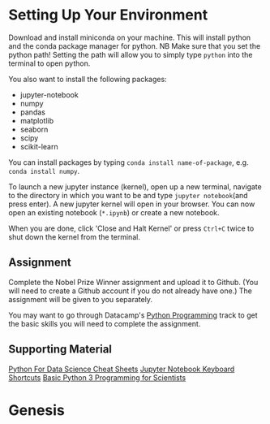 # Setting Up Your Environment
Download and install miniconda on your machine. This will install python
and the conda package manager for python. NB Make sure that you set the
python path! Setting the path will allow you to simply type `python`
into the terminal to open python.

You also want to install the following packages:  
- jupyter-notebook
- numpy
- pandas
- matplotlib
- seaborn
- scipy
- scikit-learn

You can install packages by typing `conda install name-of-package`, e.g.
`conda install numpy`.

To launch a new jupyter instance (kernel), open up a new terminal, navigate to the directory in which you want to be
and type `jupyter notebook`(and press enter). A new jupyter kernel will open in your browser. You can now open an existing
notebook (`*.ipynb`) or create a new notebook.

When you are done, click 'Close and Halt Kernel' or press `Ctrl+C` twice to shut down the kernel from the terminal.


## Assignment
Complete the Nobel Prize Winner assignment and upload it to Github.
(You will need to create a Github account if you do not already have one.)
The assignment will be given to you separately.

You may want to go through Datacamp's [Python Programming](https://www.datacamp.com/tracks/python-programming) track to get the
basic skills you will need to complete the assignment.

## Supporting Material
[Python For Data Science Cheat Sheets](http://www.utc.fr/~jlaforet/Suppl/python-cheatsheets.pdf)
[Jupyter Notebook Keyboard Shortcuts](https://www.cheatography.com/weidadeyue/cheat-sheets/jupyter-notebook/pdf_bw/)
[Basic Python 3 Programming for Scientists](http://www.sixthresearcher.com/didactic-materials/)
# Genesis
